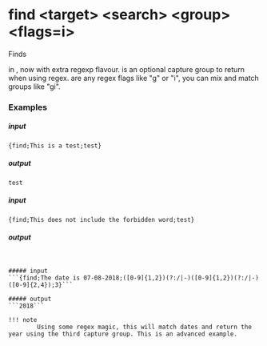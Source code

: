 # find &lt;target&gt; &lt;search&gt; &lt;group&gt; &lt;flags=i&gt;
		
Finds <search> in <target>, now with extra regexp flavour. <group> is an optional capture group to return when using regex. <flags> are any regex flags like "g" or "i", you can mix and match groups like "gi".

### Examples

##### input
```{find;This is a test;test}```

##### output
```test```


##### input
```{find;This does not include the forbidden word;test}```

##### output
``````


##### input
```{find;The date is 07-08-2018;([0-9]{1,2})(?:/|-)([0-9]{1,2})(?:/|-)([0-9]{2,4});3}```

##### output
```2018```

!!! note
		Using some regex magic, this will match dates and return the year using the third capture group. This is an advanced example.